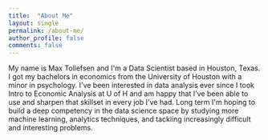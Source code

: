 ```yaml
---
title:  "About Me"
layout: single
permalink: /about-me/
author_profile: false
comments: false
---
```


My name is Max Tollefsen and I'm a Data Scientist based in Houston, Texas. I got my bachelors in economics from the University of Houston with a minor in psychology. I've been interested in data analysis ever since I took Intro to Economic Analysis at U of H and am happy that I've been able to use and sharpen that skillset in every job I've had. Long term I'm hoping to build a deep competency in the data science space by studying more machine learning, analytics techniques, and tackling increasingly difficult and interesting problems.
